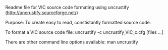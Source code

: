 Readme file for VIC source code formating using uncrustify (http://uncrustify.sourceforge.net/)

Purpose:
To create easy to read, constistantly formatted source code.

To format a VIC source code file:
uncrustify -c uncrustify_VIC_c.cfg [files ...]

There are other command line options available:
man uncrustify

